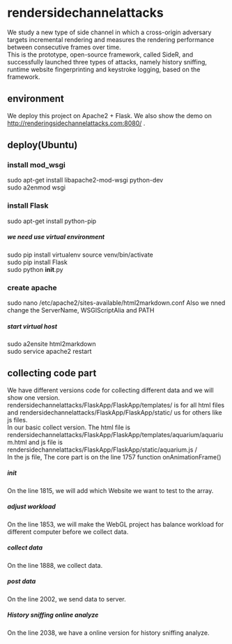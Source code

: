 # rendersidechannelattacks  
We study a new type of side channel in which a cross-origin adversary targets incremental rendering and measures the rendering performance between consecutive frames over time.  
This is the prototype, open-source framework, called SideR, and successfully launched three types of attacks, namely history sniffing, runtime website fingerprinting and keystroke logging, based on the framework.  
## environment  
We deploy this project on Apache2 + Flask. We also show the demo on http://renderingsidechannelattacks.com:8080/ . 
## deploy(Ubuntu)
### install mod_wsgi
sudo apt-get install libapache2-mod-wsgi python-dev  
sudo a2enmod wsgi  
### install Flask
sudo apt-get install python-pip  
##### we need use virtual environment  
sudo pip install virtualenv 
source venv/bin/activate   
sudo pip install Flask   
sudo python __init__.py 
### create apache
sudo nano /etc/apache2/sites-available/html2markdown.conf
Also we nned change the ServerName, WSGIScriptAlia and PATH  
##### start virtual host
sudo a2ensite html2markdown  
sudo service apache2 restart  
## collecting code part 
We have different versions code for collecting different data and we will show one version.  
rendersidechannelattacks/FlaskApp/FlaskApp/templates/ is for all html files and rendersidechannelattacks/FlaskApp/FlaskApp/static/ us for others like js files.  
In our basic collect version. The html file is rendersidechannelattacks/FlaskApp/FlaskApp/templates/aquarium/aquarium.html and js file is rendersidechannelattacks/FlaskApp/FlaskApp/static/aquarium.js /    
In the js file, The core part is on the line 1757 function onAnimationFrame()
##### init
On the line 1815, we will add which Website we want to test to the array. 
##### adjust workload
On the line 1853, we will make the WebGL project has balance workload for different computer before we collect data. 
##### collect data
On the line 1888, we collect data.
##### post data
On the line 2002, we send data to server.
##### History sniffing online analyze
On the line 2038, we have a online version for history sniffing analyze.
